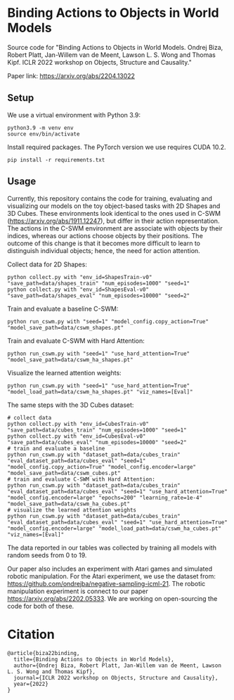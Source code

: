 # Binding Actions to Objects in World Models

Source code for "Binding Actions to Objects in World Models. Ondrej Biza, Robert Platt, Jan-Willem van de Meent, Lawson L. S. Wong and Thomas Kipf. ICLR 2022 workshop on Objects, Structure and Causality."

Paper link: https://arxiv.org/abs/2204.13022

## Setup

We use a virtual environment with Python 3.9:
```
python3.9 -m venv env
source env/bin/activate
```

Install required packages. The PyTorch version we use requires CUDA 10.2.
```
pip install -r requirements.txt
```

## Usage

Currently, this repository contains the code for training, evaluating and visualizing our models on the toy object-based tasks with 2D Shapes and 3D Cubes.
These environments look identical to the ones used in C-SWM (https://arxiv.org/abs/1911.12247), but differ in their action representation.
The actions in the C-SWM environment are associate with objects by their indices, whereas our actions choose objects by their positions.
The outcome of this change is that it becomes more difficult to learn to distinguish individual objects; hence, the need for action attention.

Collect data for 2D Shapes:
```
python collect.py with "env_id=ShapesTrain-v0" "save_path=data/shapes_train" "num_episodes=1000" "seed=1"
python collect.py with "env_id=ShapesEval-v0" "save_path=data/shapes_eval" "num_episodes=10000" "seed=2"
```

Train and evaluate a baseline C-SWM:
```
python run_cswm.py with "seed=1" "model_config.copy_action=True" "model_save_path=data/cswm_shapes.pt"
```

Train and evaluate C-SWM with Hard Attention:
```
python run_cswm.py with "seed=1" "use_hard_attention=True" "model_save_path=data/cswm_ha_shapes.pt"
```

Visualize the learned attention weights:
```
python run_cswm.py with "seed=1" "use_hard_attention=True" "model_load_path=data/cswm_ha_shapes.pt" "viz_names=[Eval]"
```

The same steps with the 3D Cubes dataset:
```
# collect data
python collect.py with "env_id=CubesTrain-v0" "save_path=data/cubes_train" "num_episodes=1000" "seed=1"
python collect.py with "env_id=CubesEval-v0" "save_path=data/cubes_eval" "num_episodes=10000" "seed=2"
# train and evaluate a baseline
python run_cswm.py with "dataset_path=data/cubes_train" "eval_dataset_path=data/cubes_eval" "seed=1" "model_config.copy_action=True" "model_config.encoder=large" "model_save_path=data/cswm_cubes.pt"
# train and evaluate C-SWM with Hard Attention:
python run_cswm.py with "dataset_path=data/cubes_train" "eval_dataset_path=data/cubes_eval" "seed=1" "use_hard_attention=True" "model_config.encoder=large" "epochs=200" "learning_rate=1e-4" "model_save_path=data/cswm_ha_cubes.pt"
# visualize the learned attention weights
python run_cswm.py with "dataset_path=data/cubes_train" "eval_dataset_path=data/cubes_eval" "seed=1" "use_hard_attention=True" "model_config.encoder=large" "model_load_path=data/cswm_ha_cubes.pt"  "viz_names=[Eval]"
```

The data reported in our tables was collected by training all models with random seeds from 0 to 19.


Our paper also includes an experiment with Atari games and simulated robotic manipulation. For the Atari experiment, we use the dataset from: https://github.com/ondrejba/negative-sampling-icml-21. The robotic manipulation experiment is connect to our paper https://arxiv.org/abs/2202.05333. We are working on open-sourcing the code for both of these.

# Citation

```
@article{biza22binding,
  title={Binding Actions to Objects in World Models}, 
  author={Ondrej Biza, Robert Platt, Jan-Willem van de Meent, Lawson L. S. Wong and Thomas Kipf}, 
  journal={ICLR 2022 workshop on Objects, Structure and Causality}, 
  year={2022} 
}
```
